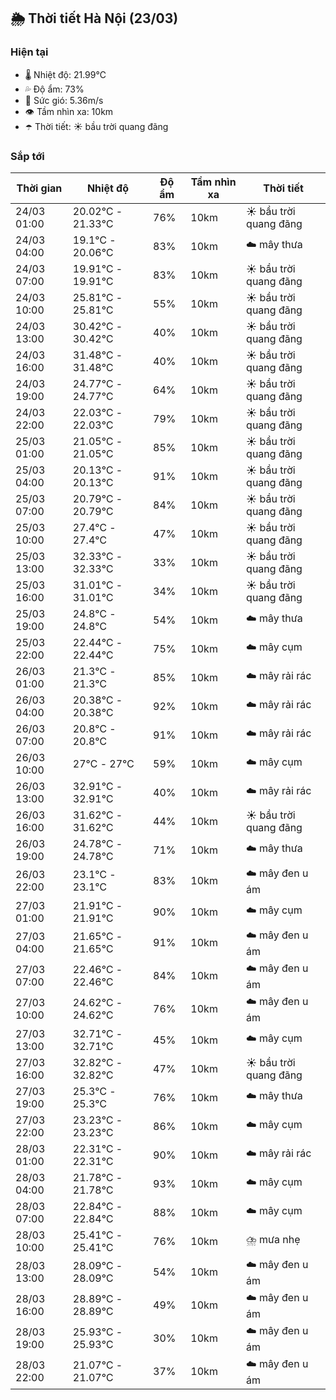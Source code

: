 ## 🌦️ Thời tiết Hà Nội (23/03)

### Hiện tại

- 🌡️ Nhiệt độ: 21.99℃
- 💦 Độ ẩm: 73%
- 💨 Sức gió: 5.36m/s
- 👁️ Tầm nhìn xa: 10km
- ☂️ Thời tiết: ☀️ bầu trời quang đãng

### Sắp tới

| Thời gian | Nhiệt độ | Độ ẩm | Tầm nhìn xa | Thời tiết |
| --- | --- | --- | --- | --- |
| 24/03 01:00 | 20.02℃ - 21.33℃ | 76% | 10km | ☀️ bầu trời quang đãng |
| 24/03 04:00 | 19.1℃ - 20.06℃ | 83% | 10km | ☁️ mây thưa |
| 24/03 07:00 | 19.91℃ - 19.91℃ | 83% | 10km | ☀️ bầu trời quang đãng |
| 24/03 10:00 | 25.81℃ - 25.81℃ | 55% | 10km | ☀️ bầu trời quang đãng |
| 24/03 13:00 | 30.42℃ - 30.42℃ | 40% | 10km | ☀️ bầu trời quang đãng |
| 24/03 16:00 | 31.48℃ - 31.48℃ | 40% | 10km | ☀️ bầu trời quang đãng |
| 24/03 19:00 | 24.77℃ - 24.77℃ | 64% | 10km | ☀️ bầu trời quang đãng |
| 24/03 22:00 | 22.03℃ - 22.03℃ | 79% | 10km | ☀️ bầu trời quang đãng |
| 25/03 01:00 | 21.05℃ - 21.05℃ | 85% | 10km | ☀️ bầu trời quang đãng |
| 25/03 04:00 | 20.13℃ - 20.13℃ | 91% | 10km | ☀️ bầu trời quang đãng |
| 25/03 07:00 | 20.79℃ - 20.79℃ | 84% | 10km | ☀️ bầu trời quang đãng |
| 25/03 10:00 | 27.4℃ - 27.4℃ | 47% | 10km | ☀️ bầu trời quang đãng |
| 25/03 13:00 | 32.33℃ - 32.33℃ | 33% | 10km | ☀️ bầu trời quang đãng |
| 25/03 16:00 | 31.01℃ - 31.01℃ | 34% | 10km | ☀️ bầu trời quang đãng |
| 25/03 19:00 | 24.8℃ - 24.8℃ | 54% | 10km | ☁️ mây thưa |
| 25/03 22:00 | 22.44℃ - 22.44℃ | 75% | 10km | ☁️ mây cụm |
| 26/03 01:00 | 21.3℃ - 21.3℃ | 85% | 10km | ☁️ mây rải rác |
| 26/03 04:00 | 20.38℃ - 20.38℃ | 92% | 10km | ☁️ mây rải rác |
| 26/03 07:00 | 20.8℃ - 20.8℃ | 91% | 10km | ☁️ mây rải rác |
| 26/03 10:00 | 27℃ - 27℃ | 59% | 10km | ☁️ mây cụm |
| 26/03 13:00 | 32.91℃ - 32.91℃ | 40% | 10km | ☁️ mây rải rác |
| 26/03 16:00 | 31.62℃ - 31.62℃ | 44% | 10km | ☀️ bầu trời quang đãng |
| 26/03 19:00 | 24.78℃ - 24.78℃ | 71% | 10km | ☁️ mây thưa |
| 26/03 22:00 | 23.1℃ - 23.1℃ | 83% | 10km | ☁️ mây đen u ám |
| 27/03 01:00 | 21.91℃ - 21.91℃ | 90% | 10km | ☁️ mây cụm |
| 27/03 04:00 | 21.65℃ - 21.65℃ | 91% | 10km | ☁️ mây đen u ám |
| 27/03 07:00 | 22.46℃ - 22.46℃ | 84% | 10km | ☁️ mây đen u ám |
| 27/03 10:00 | 24.62℃ - 24.62℃ | 76% | 10km | ☁️ mây đen u ám |
| 27/03 13:00 | 32.71℃ - 32.71℃ | 45% | 10km | ☁️ mây cụm |
| 27/03 16:00 | 32.82℃ - 32.82℃ | 47% | 10km | ☀️ bầu trời quang đãng |
| 27/03 19:00 | 25.3℃ - 25.3℃ | 76% | 10km | ☁️ mây thưa |
| 27/03 22:00 | 23.23℃ - 23.23℃ | 86% | 10km | ☁️ mây cụm |
| 28/03 01:00 | 22.31℃ - 22.31℃ | 90% | 10km | ☁️ mây rải rác |
| 28/03 04:00 | 21.78℃ - 21.78℃ | 93% | 10km | ☁️ mây cụm |
| 28/03 07:00 | 22.84℃ - 22.84℃ | 88% | 10km | ☁️ mây cụm |
| 28/03 10:00 | 25.41℃ - 25.41℃ | 76% | 10km | ⛈️ mưa nhẹ |
| 28/03 13:00 | 28.09℃ - 28.09℃ | 54% | 10km | ☁️ mây đen u ám |
| 28/03 16:00 | 28.89℃ - 28.89℃ | 49% | 10km | ☁️ mây đen u ám |
| 28/03 19:00 | 25.93℃ - 25.93℃ | 30% | 10km | ☁️ mây đen u ám |
| 28/03 22:00 | 21.07℃ - 21.07℃ | 37% | 10km | ☁️ mây đen u ám |
